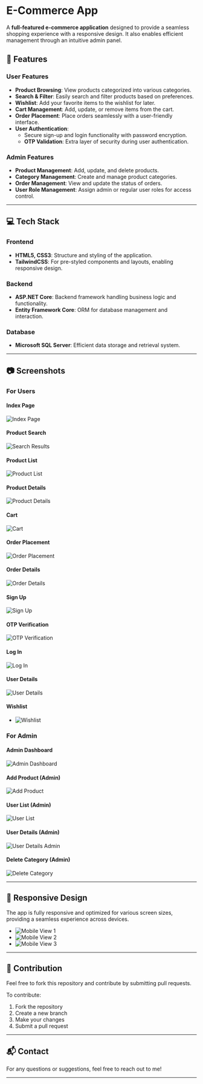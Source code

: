 # E-Commerce App  

A **full-featured e-commerce application** designed to provide a seamless shopping experience with a responsive design. It also enables efficient management through an intuitive admin panel.

## 🌟 Features  

### **User Features**  
- **Product Browsing**: View products categorized into various categories.  
- **Search & Filter**: Easily search and filter products based on preferences.  
- **Wishlist**: Add your favorite items to the wishlist for later.  
- **Cart Management**: Add, update, or remove items from the cart.  
- **Order Placement**: Place orders seamlessly with a user-friendly interface.  
- **User Authentication**:  
  - Secure sign-up and login functionality with password encryption.  
  - **OTP Validation**: Extra layer of security during user authentication.

### **Admin Features**  
- **Product Management**: Add, update, and delete products.  
- **Category Management**: Create and manage product categories.  
- **Order Management**: View and update the status of orders.  
- **User Role Management**: Assign admin or regular user roles for access control.  

---

## 💻 Tech Stack  

### **Frontend**  
- **HTML5, CSS3**: Structure and styling of the application.  
- **TailwindCSS**: For pre-styled components and layouts, enabling responsive design.  

### **Backend**  
- **ASP.NET Core**: Backend framework handling business logic and functionality.  
- **Entity Framework Core**: ORM for database management and interaction.  

### **Database**  
- **Microsoft SQL Server**: Efficient data storage and retrieval system.

---

## 📷 Screenshots  

### **For Users**  

#### Index Page  
![Index Page](https://github.com/user-attachments/assets/9416e15e-5049-44c7-86e9-bd3d969e2b04)

#### Product Search  
![Search Results](https://github.com/user-attachments/assets/8a01c70b-1010-4786-8308-a11b1206a650)

#### Product List  
![Product List](https://github.com/user-attachments/assets/e3895792-59d7-4b82-a014-d844717def5d)

#### Product Details  
![Product Details](https://github.com/user-attachments/assets/b3dd7c32-9e7f-47b7-b001-2b50658c53a4)

#### Cart  
![Cart](https://github.com/user-attachments/assets/c1c86978-6d09-44ca-b245-3563f7e6cd82)

#### Order Placement  
![Order Placement](https://github.com/user-attachments/assets/ac3ddbdc-86cc-44e1-a308-7cd917b44244)

#### Order Details  
![Order Details](https://github.com/user-attachments/assets/9049c8de-a68f-4ef3-95e2-ce359c2eea51)

#### Sign Up  
![Sign Up](https://github.com/user-attachments/assets/85f14254-3c8f-4673-a958-576198799f4a)

#### OTP Verification  
![OTP Verification](https://github.com/user-attachments/assets/a109d596-0089-46f8-95e6-968cbbed49cf)

#### Log In  
![Log In](https://github.com/user-attachments/assets/9b228e76-c076-473f-a882-627ccc98eaf6)

#### User Details  
![User Details](https://github.com/user-attachments/assets/b716637c-fe1e-4b5b-a7cd-af8eeddbbbfc)

#### Wishlist  
- ![Wishlist](https://github.com/user-attachments/assets/dc75bc43-d4b6-4ce9-bc25-fc41e5e73fcf)

### **For Admin**  

#### Admin Dashboard  
![Admin Dashboard](https://github.com/user-attachments/assets/f7f35f05-047a-470e-a066-dfe4acc61280)

#### Add Product (Admin)  
![Add Product](https://github.com/user-attachments/assets/a029e827-1132-4f60-8890-8f15b2d51450)

#### User List (Admin)  
![User List](https://github.com/user-attachments/assets/d079f97a-419f-4141-9901-69266bf8278d)

#### User Details (Admin)  
![User Details Admin](https://github.com/user-attachments/assets/31d86e8b-0bcc-4bb5-86e7-5f32c69f8502)

#### Delete Category (Admin)  
![Delete Category](https://github.com/user-attachments/assets/18c816fe-7141-4d7f-9852-f7489d339d84)

---

## 📱 Responsive Design  

The app is fully responsive and optimized for various screen sizes, providing a seamless experience across devices.  

- ![Mobile View 1](https://github.com/user-attachments/assets/5339988d-3726-43bb-b473-3d5a712228a2)  
- ![Mobile View 2](https://github.com/user-attachments/assets/d227e238-654e-4d89-aa85-c3633d8026e6)  
- ![Mobile View 3](https://github.com/user-attachments/assets/6dd3f89e-a587-4364-b32e-62758869232f)  

---

## 🤝 Contribution  

Feel free to fork this repository and contribute by submitting pull requests.  

To contribute:  
1. Fork the repository  
2. Create a new branch  
3. Make your changes  
4. Submit a pull request  

---

## 📬 Contact  

For any questions or suggestions, feel free to reach out to me!

---
